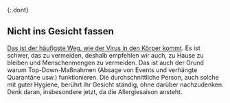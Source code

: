 {:.dont}
## Nicht ins Gesicht fassen

[Das ist der häufigste Weg, wie der Virus in den Körper kommt](https://www.cdc.gov/coronavirus/2019-ncov/about/transmission.html). Es ist schwer, das zu vermeiden, deshalb empfehlen wir auch, zu Hause zu bleiben und Menschenmengen zu vermeiden. Das ist auch der Grund warum Top-Down-Maßnahmen (Absage von Events und verhängte Quarantäne usw.) funktionieren. Die durchschnittliche Person, auch solche mit guter Hygiene, berührt ihr Gesicht ständig, ohne darüber nachzudenken. Denk daran, insbesondere jetzt, da die Allergiesaison ansteht.
